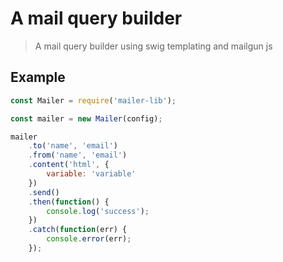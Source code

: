 # A mail query builder
> A mail query builder using swig templating and mailgun js

## Example
```js
const Mailer = require('mailer-lib');

const mailer = new Mailer(config);

mailer
	.to('name', 'email')
	.from('name', 'email')
	.content('html', {
		variable: 'variable'
	})
	.send()
	.then(function() {
		console.log('success');
	})
	.catch(function(err) {
		console.error(err);
	});
```
